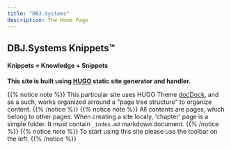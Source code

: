 ```yaml
---
title: "DBJ.Systems"
description: The Home Page
---
```


## DBJ.Systems Knippets&trade;
#### Knippets = Knowledge + Snippets


**This site is built using [HUGO](https://gohugo.io/) static site generator and handler.** 

{{% notice note %}} 
This particular site uses HUGO Theme <a href="https://themes.gohugo.io/docdock/">docDock</a>, and as a such, works organized arround a "page tree structure" to organize content.
{{% /notice %}}
{{% notice note %}} 
All contents are pages, which belong to other pages. When creating a site localy, 'chapter' page is a simple folder. It must contain <code>_index.md</code> markdown document.
{{% /notice %}}
{{% notice note %}} 
To start using this site please use the toolbar on the left.
{{% /notice %}}



